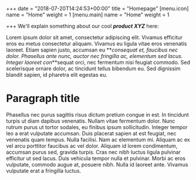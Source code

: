 +++
date = "2018-07-20T14:24:53+00:00"
title = "Homepage"
[menu.icon]
name = "Home"
weight = 1
[menu.main]
name = "Home"
weight = 1

+++
We'll explain something about our cool **_product XYZ_** here:

Lorem ipsum dolor sit amet, consectetur adipiscing elit. Vivamus efficitur eros eu metus consectetur aliquam. Vivamus eu ligula vitae eros venenatis laoreet. Etiam sapien justo, accumsan eu **_consequat et, faucibus nec dolor. Phasellus ante nunc, auctor nec fringilla ac, elementum sed lacus. Integer laoreet con_**sequat orci, nec fermentum nisi feugiat commodo. Sed scelerisque ornare dolor, ac tincidunt tellus bibendum eu. Sed dignissim blandit sapien, id pharetra elit egestas eu.

# Paragraph title

Phasellus nec purus sagittis risus dictum pretium congue in est. In tincidunt turpis ut diam dapibus venenatis. Nullam vitae fermentum dolor. Nunc rutrum purus ut tortor sodales, eu finibus ipsum sollicitudin. Integer tempor leo a erat vulputate accumsan. Duis placerat sapien at est feugiat, nec venenatis quam tempus. Nulla facilisi. Nam ac elementum mi. Aliquam ac ex vel arcu porttitor faucibus ac vel dolor. Aliquam id lorem condimentum, accumsan purus sed, gravida turpis. Cras nec nibh luctus ligula pulvinar efficitur ut sed lacus. Duis vehicula tempor nulla et pulvinar. Morbi ac eros vulputate, commodo augue at, posuere nibh. Nulla id laoreet ante. Vivamus vulputate erat a fringilla luctus.